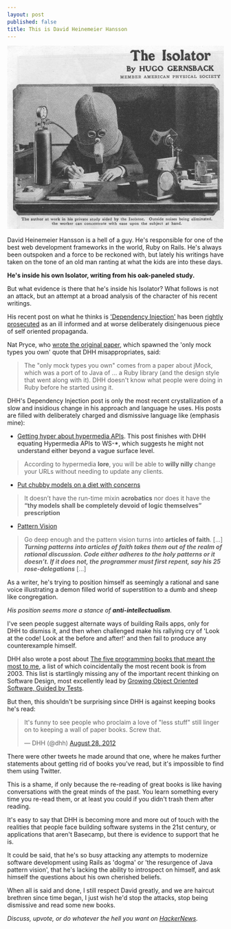 ```yaml
---
layout: post
published: false
title: This is David Heinemeier Hansson
---
```


![alt text](/images/david.jpg "David Heinemeier Hansson")

David Heinemeier Hansson is a hell of a guy. He's responsible for one of the best web development frameworks in the world, Ruby on Rails. He's always been outspoken and a force to be reckoned with, but lately his writings have taken on the tone of an old man ranting at what the kids are into these days.

**He's inside his own Isolator, writing from his oak-paneled study.**

But what evidence is there that he's inside his Isolator? What follows is not an attack, but an attempt at a broad analysis of the character of his recent writings.

His recent post on what he thinks is ['Dependency Injection'](http://david.heinemeierhansson.com/2012/dependency-injection-is-not-a-virtue.html) has been [rightly](http://codeulate.com/2013/01/a-criticism-of-dhhs-post-on-dependency-injection/) [prosecuted](http://chrismdp.com/2013/01/dependency-injection-not-ioc/) as an ill informed and at worse deliberately disingenuous piece of self oriented propaganda.

Nat Pryce, who [wrote the original paper](http://jmock.org/oopsla2004.pdf), which spawned the 'only mock types you own' quote that DHH misappropriates, said:

> The "only mock types you own" comes from a paper about jMock, which was a port of to Java of ... a Ruby library (and the design style that went along with it).
> DHH doesn't know what people were doing in Ruby before he started using it.

DHH's Dependency Injection post is only the most recent crystallization of a slow and insidious change in his approach and language he uses. His posts are filled with deliberately charged and dismissive language like (emphasis mine):

- [Getting hyper about hypermedia APIs](http://37signals.com/svn/posts/3373-getting-hyper-about-hypermedia-apis). This post finishes with DHH equating Hypermedia APIs to WS-*, which suggests he might not understand either beyond a vague surface level.
> According to hypermedia **lore**, you will be able to **willy nilly** change your URLs without needing to update any clients.

- [Put chubby models on a diet with concerns](http://37signals.com/svn/posts/3372-put-chubby-models-on-a-diet-with-concerns)
> It doesn’t have the run-time mixin **acrobatics** nor does it have the **“thy models shall be completely devoid of logic themselves” prescription**

- [Pattern Vision](http://37signals.com/svn/posts/3341-pattern-vision)
> Go deep enough and the pattern vision turns into **articles of faith**. [...] ***Turning patterns into articles of faith takes them out of the realm of rational discussion. Code either adheres to the holy patterns or it doesn’t. If it does not, the programmer must first repent, say his 25 rose-delegations*** [...]

As a writer, he's trying to position himself as seemingly a rational and sane voice illustrating a demon filled world of superstition to a dumb and sheep like congregation.

_His position seems more a stance of **anti-intellectualism**._

I've seen people suggest alternate ways of building Rails apps, only for DHH to dismiss it, and then when challenged make his rallying cry of 'Look at the code! Look at the before and after!' and then fail to produce any counterexample himself.

DHH also wrote a post about [The five programming books that meant the most to me](http://37signals.com/svn/posts/3375-the-five-programming-books-that-meant-most-to-me), a list of which coincidentally the most recent book is from 2003. This list is startlingly missing any of the important recent thinking on Software Design, most excellently lead by [Growing Object Oriented Software, Guided by Tests](http://www.amazon.ca/Growing-Object-Oriented-Software-Guided-Tests/dp/0321503627/ref=sr_1_1?ie=UTF8&qid=1357920398&sr=8-1).

But then, this shouldn't be surprising since DHH is against keeping books he's read:

<blockquote class="twitter-tweet"><p>It's funny to see people who proclaim a love of "less stuff" still linger on to keeping a wall of paper books. Screw that.</p>&mdash; DHH (@dhh) <a href="https://twitter.com/dhh/status/240550580899155968" data-datetime="2012-08-28T20:45:02+00:00">August 28, 2012</a></blockquote>
<script async src="//platform.twitter.com/widgets.js" charset="utf-8"></script>

There were other tweets he made around that one, where he makes further statements about getting rid of books you've read, but it's impossible to find them using Twitter.

This is a shame, if only because the re-reading of great books is like having conversations with the great minds of the past. You learn something every time you re-read them, or at least you could if you didn't trash them after reading.

It's easy to say that DHH is becoming more and more out of touch with the realities that people face building software systems in the 21st century, or applications that aren't Basecamp, but there is evidence to support that he is.

It could be said, that he's so busy attacking any attempts to modernize software development using Rails as 'dogma' or 'the resurgence of Java pattern vision', that he's lacking the ability to introspect on himself, and ask himself the questions about his own cherished beliefs.

When all is said and done, I still respect David greatly, and we are haircut brethren since time began, I just wish he'd stop the attacks, stop being dismissive and read some new books.

_Discuss, upvote, or do whatever the hell you want on [HackerNews](http://news.ycombinator.com/item?id=5043573)._